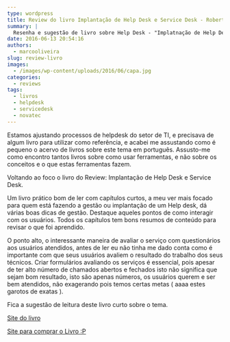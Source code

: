 ```yaml
---
type: wordpress
title: Review do livro Implantação de Help Desk e Service Desk - Roberto Cohen
summary: |
  Resenha e sugestão de livro sobre Help Desk - "Implatnação de Help Desk e Service Desk" - Roberto Cohen
date: 2016-06-13 20:54:16
authors:
  - marcooliveira
slug: review-livro
images:
  - /images/wp-content/uploads/2016/06/capa.jpg
categories:
  - reviews
tags:
  - livros
  - helpdesk
  - servicedesk
  - novatec
---
```


Estamos ajustando processos de helpdesk do setor de TI, e precisava de algum livro para utilizar como referência, e acabei me assustando como é pequeno o acervo de livros sobre este tema em português. Assusto-me como encontro tantos livros sobre como usar ferramentas, e não sobre os conceitos e o que estas ferramentas fazem.

Voltando ao foco o livro do Review: Implantação de Help Desk e Service Desk.

Um livro prático bom de ler com capítulos curtos, a meu ver mais focado para quem está fazendo a gestão ou implantação de um Help desk, dá várias boas dicas de gestão. Destaque aqueles pontos de como interagir com os usuários. Todos os capítulos tem bons resumos de conteúdo para revisar o que foi aprendido.

O ponto alto, o interessante maneira de avaliar o serviço com questionários aos usuários atendidos, antes de ler eu não tinha me dado conta como é importante com que seus usuários avaliem o resultado do trabalho dos seus técnicos. Criar formulários avaliando os serviços é essencial, pois apesar de ter alto número de chamados abertos e fechados isto não significa que sejam bom resultado, isto são apenas números, os usuários querem e ser bem atendidos, não exagerando pois temos certas metas ( aaaa estes garotos de exatas ).

Fica a sugestão de leitura deste livro curto sobre o tema.

<a href="http://www.livrohelpdesk.com.br/">Site do livro</a>

<a href="http://novatec.com.br/livros/helpdesk/">Site para comprar o Livro :P</a>
